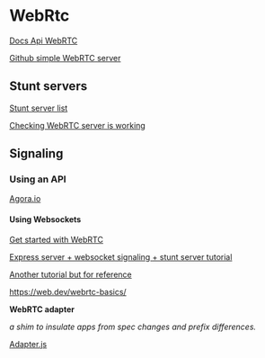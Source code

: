 

# WebRtc

[Docs Api WebRTC](https://developer.mozilla.org/fr/docs/Web/API/WebRTC_API)

[Github simple WebRTC server](https://github.com/aljanabim/simple_webrtc_signaling_server)

## Stunt servers 

[ Stunt server list ](https://gist.github.com/sagivo/3a4b2f2c7ac6e1b5267c2f1f59ac6c6b)

[Checking WebRTC server is working](https://webrtc.github.io/samples/src/content/peerconnection/trickle-ice/)

## Signaling
### Using an API
[Agora.io](https://sso2.agora.io/en/v4/signup/with-email, "Agora.io")

#### Using Websockets

[Get started with WebRTC](https://web.dev/webrtc-basics/)

[Express server + websocket signaling + stunt server tutorial](https://web.dev/webrtc-infrastructure/)

[Another tutorial but for reference](https://web.dev/webrtc-infrastructure/, "Agora.io")

https://web.dev/webrtc-basics/

**WebRTC adapter**

*a shim to insulate apps from spec changes and prefix differences.*

[Adapter.js](https://github.com/webrtc/adapter)
